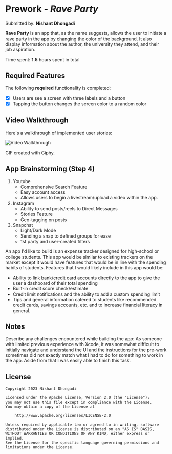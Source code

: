 # Prework - *Rave Party*

Submitted by: **Nishant Dhongadi**

**Rave Party** is an app that, as the name suggests, allows the user to initiate a rave party in the app by changing the color of the background. It also display information about the author, the university they attend, and their job aspiration.

Time spent: **1.5** hours spent in total

## Required Features

The following **required** functionality is completed:

- [x] Users are see a screen with three labels and a button
- [x] Tapping the button changes the screen color to a random color
 
## Video Walkthrough

Here's a walkthrough of implemented user stories:

<img src='https://media.giphy.com/media/gbviYlGYxNq11GCJfj/giphy.gif' title='Video Walkthrough' width='' alt='Video Walkthrough' />

GIF created with Giphy.  

## App Brainstorming (Step 4)

1. Youtube
   - Comprehensive Search Feature
   - Easy account access
   - Allows users to begin a livestream/upload a video within the app. 
3. Instagram
   - Ability to send posts/reels to Direct Messages
   - Stories Feature
   - Geo-tagging on posts
5. Snapchat
   - Light/Dark Mode
   - Sending a snap to defined groups for ease
   - 1st party and user-created filters

An app I'd like to build is an expense tracker designed for high-school or college students. This app would be similar to existing trackers on the market except it would have features that would be in line with the spending habits of students. Features that I would likely include in this app would be: 
- Ability to link bank/credit card accounts directly to the app to give the user a dashboard of their total spending
- Built-in credit score check/estimate
- Credit limit notifications and the ability to add a custom spending limit
- Tips and general information catered to students like recommended credit cards, savings accounts, etc. and to increase financial literacy in general.

## Notes

Describe any challenges encountered while building the app: As someone with limited previous experience with Xcode, it was somewhat difficult to initially navigate and understand the UI and the instructions for the pre-work sometimes did not exactly match what I had to do for something to work in the app. Aside from that I was easily able to finish this task.

## License

    Copyright 2023 Nishant Dhongadi

    Licensed under the Apache License, Version 2.0 (the "License");
    you may not use this file except in compliance with the License.
    You may obtain a copy of the License at

        http://www.apache.org/licenses/LICENSE-2.0

    Unless required by applicable law or agreed to in writing, software
    distributed under the License is distributed on an "AS IS" BASIS,
    WITHOUT WARRANTIES OR CONDITIONS OF ANY KIND, either express or implied.
    See the License for the specific language governing permissions and
    limitations under the License.
